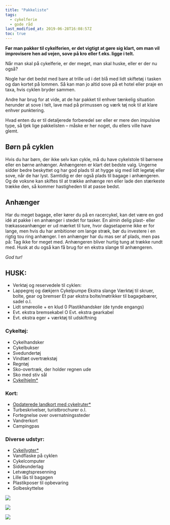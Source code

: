 ```yaml
---
title: "Pakkeliste"
tags:
  - cykelferie
  - gode råd
last_modified_at: 2019-06-28T16:08:57Z
toc: true
---
```


**Før man pakker til cykelferien, er det vigtigt at gøre sig klart, om man vil improvisere hen ad vejen, sove på kro eller f.eks. ligge i telt.**

Når man skal på cykelferie, er der meget, man skal huske, eller er der nu også? 

Nogle har det bedst med bare at trille ud i det blå med lidt skiftetøj i tasken og dan kortet på lommen. Så kan man jo altid sove på et hotel eller praje en taxa, hvis cyklen bryder sammen. 

Andre har brug for at vide, at de har pakket til enhver tænkelig situation herunder at sove i telt, lave mad på primussen og værk tøj nok til at klare enhver punktering. 

Hvad enten du er til detaljerede forberedel ser eller er mere den impulsive type, så tjek lige pakkelisten – måske er her noget, du ellers ville have glemt. 

## Børn på cyklen

Hvis du har børn, der ikke selv kan cykle, må du have cykelstole til børnene eller en børne anhænger. Anhængeren er klart det bedste valg. Ungerne sidder bedre beskyttet og har god plads til at hygge sig med lidt legetøj eller sove, når de har lyst. Samtidig er der også plads til bagage i anhængeren. Og de voksne kan skiftes til at trække anhænge ren eller lade den stærkeste trække den, så kommer hastigheden til at passe bedst. 

## Anhænger

Har du meget bagage, eller kører du på en racercykel, kan det være en god idé at pakke i en anhænger i stedet for tasker. En almin delig plast- eller trækasseanhænger er ud mærket til ture, hvor dagsetaperne ikke er for lange, men hvis du har ambitioner om lange stræk, bør du investere i en rigtig tou ring anhænger. I en anhænger har du mas ser af plads, men pas på: Tag ikke for meget med. Anhængeren bliver hurtig tung at trække rundt med. Husk at du også kan få brug for en ekstra slange til anhængeren. 

_God tur!_

## HUSK: 

- Verktøj og reservedele til cyklen: 
- Lappegrej og dækjern Cykelpumpe Ekstra slange Værktøj til skruer, bolte, gear og bremser Et par ekstra bolte/møtrikker til bagagebærer, sadel o.l. 
- Lidt smøreolie + en klud 0 Plastikhandsker (de tynde engangs)
- Evt. ekstra bremsekabel O Evt. ekstra gearkabel 
- Evt. ekstra eger + værktøj til udskiftning 

### Cykeltøj: 

- Cykelhandsker 
- Cykelbukser 
- Svedundertøj
- Vindtæt overtrækstøj
- Regntøj
- Sko-overtræk, der holder regnen ude 
- Sko med stiv sål 
- [Cykelhjelm\*](https://www.partner-ads.com/dk/klikbanner.php?partnerid=28187&bannerid=57503) 

### Kort: 

- [Opdaterede landkort med cykelruter\*]({{site.partnerads.saxo_product}}https://www.saxo.com/dk/products/search?query=cykelkort)
- Turbeskrivelser, turistbrochurer o.l.
- Fortegnelse over overnatningssteder 
- Vandrerkort
- Campingpas 

### Diverse udstyr: 

- [Cykellygter\*](https://www.partner-ads.com/dk/klikbanner.php?partnerid=28187&bannerid=65273) 
- Vandflaske på cyklen 
- Cykelcomputer 
- Siddeunderlag
- Letvægtspresenning 
- Lille lås til bagagen 
- Plastikposer til opbevaring 
- Solbeskyttelse 

<a href="https://www.partner-ads.com/dk/klikbanner.php?partnerid=28187&bannerid=51299" target="_blank" rel="nofollow noopener"> <img src="https://www.partner-ads.com/dk/visbanner.php?partnerid=28187&bannerid=51299" border="0"></a>

<a href="https://www.partner-ads.com/dk/klikbanner.php?partnerid=28187&bannerid=10495" target="_blank" rel="nofollow noopener"> <img src="https://www.partner-ads.com/dk/visbanner.php?partnerid=28187&bannerid=10495" border="0"></a>

<a href="https://www.partner-ads.com/dk/klikbanner.php?partnerid=28187&bannerid=59787" target="_blank" rel="nofollow noopener"> <img src="https://www.partner-ads.com/dk/visbanner.php?partnerid=28187&bannerid=59787" border="0"></a>
